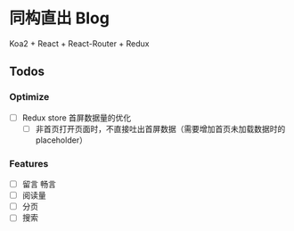 # 同构直出 Blog

Koa2 + React + React-Router + Redux

## Todos

### Optimize

- [ ] Redux store 首屏数据量的优化
  - [ ] 非首页打开页面时，不直接吐出首屏数据（需要增加首页未加载数据时的 placeholder）

### Features

- [ ] 留言 畅言
- [ ] 阅读量
- [ ] 分页
- [ ] 搜索
